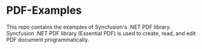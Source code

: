 # PDF-Examples
This repo contains the examples of Syncfusion's .NET PDF library. Syncfusion .NET PDF library (Essential PDF) is used to create, read, and edit PDF document programmatically.
